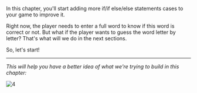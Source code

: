 ﻿
In this chapter, you'll start adding more if/if else/else statements cases to your game to improve it.

Right now, the player needs to enter a full word to know if this word is correct or not. But what if the player wants to guess the word letter by letter? That's what will we do in the next sections.

So, let's start!

---

*This will help you have a better idea of what we're trying to build in this chapter:*

![4](https://i.ibb.co/wyKCM4c/4.gif)


